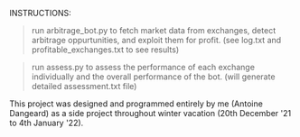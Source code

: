 INSTRUCTIONS:

 > run arbitrage_bot.py to fetch market data from exchanges, detect arbitrage oppurtunities, and exploit them for profit. (see log.txt and profitable_exchanges.txt to see results)

 > run assess.py to assess the performance of each exchange individually and the overall performance of the bot. (will generate detailed assessment.txt file)


This project was designed and programmed entirely by me (Antoine Dangeard) as a side project throughout winter vacation (20th December '21 to 4th January '22).
